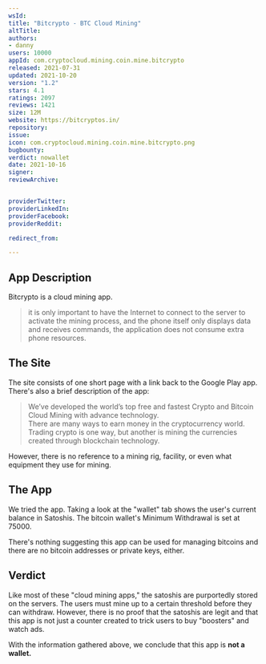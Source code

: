 ```yaml
---
wsId: 
title: "Bitcrypto - BTC Cloud Mining"
altTitle: 
authors:
- danny
users: 10000
appId: com.cryptocloud.mining.coin.mine.bitcrypto
released: 2021-07-31
updated: 2021-10-20
version: "1.2"
stars: 4.1
ratings: 2097
reviews: 1421
size: 12M
website: https://bitcryptos.in/
repository: 
issue: 
icon: com.cryptocloud.mining.coin.mine.bitcrypto.png
bugbounty: 
verdict: nowallet
date: 2021-10-16
signer: 
reviewArchive:


providerTwitter: 
providerLinkedIn: 
providerFacebook: 
providerReddit: 

redirect_from:

---
```



## App Description

Bitcrypto is a cloud mining app.

> it is only important to have the Internet to connect to the server to activate the mining process, and the phone itself only displays data and receives commands, the application does not consume extra phone resources.

## The Site

The site consists of one short page with a link back to the Google Play app. There's also a brief description of the app:

> We’ve developed the world’s top free and fastest Crypto and Bitcoin Cloud Mining with advance technology.  
There are many ways to earn money in the cryptocurrency world. Trading crypto is one way, but another is mining the currencies created through blockchain technology.

However, there is no reference to a mining rig, facility, or even what equipment they use for mining.

## The App

We tried the app. Taking a look at the "wallet" tab shows the user's current balance in Satoshis. The bitcoin wallet's Minimum Withdrawal is set at 75000. 

There's nothing suggesting this app can be used for managing bitcoins and there are no bitcoin addresses or private keys, either.

## Verdict

Like most of these "cloud mining apps," the satoshis are purportedly stored on the servers. The users must mine up to a certain threshold before they can withdraw. However, there is no proof that the satoshis are legit and that this app is not just a counter created to trick users to buy "boosters" and watch ads.

With the information gathered above, we conclude that this app is **not a wallet.**
